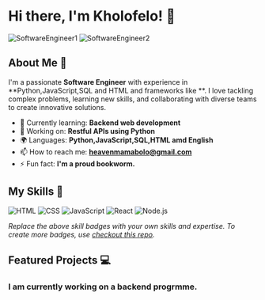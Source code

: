 # Hi there, I'm Kholofelo! 👋

![SoftwareEngineer1](https://github.com/user-attachments/assets/e8cc8c64-ad6c-4737-a709-26c1f89ccb74) ![SoftwareEngineer2](https://github.com/user-attachments/assets/59d21708-9450-4f8f-938b-bbb3d11a8679)
                                  


## About Me 🚀

I'm a passionate **Software Engineer** with experience in **Python,JavaScript,SQL and HTML and frameworks like **. I love tackling complex problems, learning new skills, and collaborating with diverse teams to create innovative solutions.

- 🌱 Currently learning: **Backend web development**
- 🔭 Working on: **Restful APIs using Python**
- 🌍 Languages: **Python,JavaScript,SQL,HTML amd English**
- 📫 How to reach me: **heavenmamabolo@gmail.com**
- ⚡ Fun fact: **I'm a proud bookworm.**

## My Skills 🧠

![HTML](https://img.shields.io/badge/-HTML-E34F26?style=flat-square&logo=html5&logoColor=white)
![CSS](https://img.shields.io/badge/-CSS-1572B6?style=flat-square&logo=css3&logoColor=white)
![JavaScript](https://img.shields.io/badge/-JavaScript-F7DF1E?style=flat-square&logo=javascript&logoColor=black)
![React](https://img.shields.io/badge/-React-61DAFB?style=flat-square&logo=react&logoColor=black)
![Node.js](https://img.shields.io/badge/-Node.js-339933?style=flat-square&logo=node.js&logoColor=white)

*Replace the above skill badges with your own skills and expertise. To create more badges, use [checkout this repo](https://github.com/alexandresanlim/Badges4-README.md-Profile).*

## Featured Projects 💻

### I am currently working on a backend progrmme.


